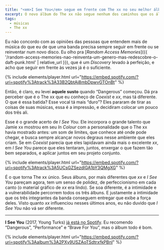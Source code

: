 ```yaml
---
title: "<em>I See You</em> segue em frente com The xx no seu melhor álbum até aqui."
excerpt: O novo álbum do The xx não segue nenhum dos caminhos que os álbuns anteriores indicavam. Quem diria que seria tão bom.
tags:
  - músicas
  - The xx
---
```


Eu não concordo com as opiniões das pessoas que entendem mais de música do que eu de que uma banda precisa sempre seguir em frente ou se reinventar num novo disco. Eu olho pra [_Random Access Memories_]({{ '/random-access-memories-nao-reinventa-um-genero-mas-redescobre-o-daft-punk.html' | relative_url }}), que é um _Discovery_ levado à perfeição, e acho que seguir em frente às vezes já é o suficiente.

{% include elements/player.html url="https://embed.spotify.com/?uri=spotify%3Atrack%3A33B2QbtAj8mbDpwvGTOnBt" %}

Então, é claro, eu levei **aquele susto** quando “Dangerous” começou. Dá pra perceber que é o The xx que eu conheço de _Coexist_ e _xx_, mas tá diferente. O que é essa batida? Esse vocal tá mais “duro”? Eles pararam de tirar as coisas de suas músicas, essa é a impressão, e decidiram colocar um pouco dos três ali.

Esse é o grande acerto de _I See You_. Ele incorpora o grande talento que Jamie xx mostrou em seu _In Colour_ com a personalidade que o The xx havia mostrado antes: um som de limites, que conhece até onde pode chegar, e busca sempre alcançar novos degraus nesse ambiente que eles criam. Se em _Coexist_ parecia que eles lapidavam ainda mais o excelente _xx_, em _I See You_ parece que eles tentaram, juntos, enxergar o que fazem tão bem separados, e aplicar juntos em seu projeto conjunto.

{% include elements/player.html url="https://embed.spotify.com/?uri=spotify%3Atrack%3A5UCsGZSezdlGA1bY3QMgXG" %}

É o que torna The xx único. Seus álbuns, por mais diferentes que _xx_ e _I See You_ pareçam agora, tem um senso de polidez, de perfeccionismo em cada canto (o material gráfico de _xx_ era lindo). Se soa diferente, é a intimidade e a vulnerabilidade percorrem todos os três álbuns. E justamente a intimidade que os três integrantes da banda conseguem entregar que exibe a força deles. Visto quanto _xx_ influenciou nesses últimos anos, eu não duvido que _I See You_ não vá ser diferente.

---

**I See You** (2017, Young Turks) [já está no Spotify](https://open.spotify.com/album/2PXy9USZAoTSdtrxfkPBnl). Eu recomendo “Dangerous”, “Performance” e “Brave For You”, mas o álbum todo é bom.

{% include elements/player.html url="https://embed.spotify.com/?uri=spotify%3Aalbum%3A2PXy9USZAoTSdtrxfkPBnl" %}
